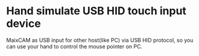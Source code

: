 Hand simulate USB HID touch input device
=======

MaixCAM as USB input for other host(like PC) via USB HID protocol, so you can use your hand to control the mouse pointer on PC.



